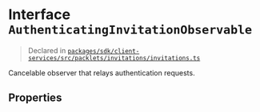 # Interface `AuthenticatingInvitationObservable`
> Declared in [`packages/sdk/client-services/src/packlets/invitations/invitations.ts`]()

Cancelable observer that relays authentication requests.
## Properties